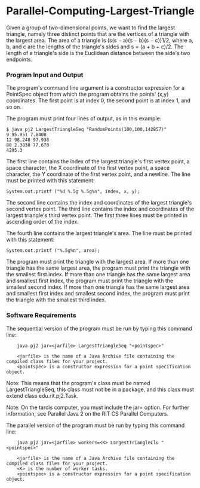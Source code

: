 # Parallel-Computing-Largest-Triangle

Given a group of two-dimensional points, we want to find the largest triangle, namely three distinct points that are the vertices of a triangle with the largest area. The area of a triangle is (s(s − a)(s − b)(s − c))1/2, where a, b, and c are the lengths of the triangle's sides and s = (a + b + c)/2. The length of a triangle's side is the Euclidean distance between the side's two endpoints. 

### Program Input and Output

The program's command line argument is a constructor expression for a PointSpec object from which the program obtains the points' (x,y) coordinates. The first point is at index 0, the second point is at index 1, and so on.

The program must print four lines of output, as in this example:
```
$ java pj2 LargestTriangleSeq "RandomPoints(100,100,142857)"
9 95.951 7.8408
12 98.248 97.938
80 2.3838 77.670
4295.3
```

The first line contains the index of the largest triangle's first vertex point, a space character, the X coordinate of the first vertex point, a space character, the Y coordinate of the first vertex point, and a newline. The line must be printed with this statement:

    System.out.printf ("%d %.5g %.5g%n", index, x, y);

The second line contains the index and coordinates of the largest triangle's second vertex point. The third line contains the index and coordinates of the largest triangle's third vertex point. The first three lines must be printed in ascending order of the index.

The fourth line contains the largest triangle's area. The line must be printed with this statement:

    System.out.printf ("%.5g%n", area);

The program must print the triangle with the largest area. If more than one triangle has the same largest area, the program must print the triangle with the smallest first index. If more than one triangle has the same largest area and smallest first index, the program must print the triangle with the smallest second index. If more than one triangle has the same largest area and smallest first index and smallest second index, the program must print the triangle with the smallest third index. 

### Software Requirements

  The sequential version of the program must be run by typing this command line:

        java pj2 jar=<jarfile> LargestTriangleSeq "<pointspec>"

        <jarfile> is the name of a Java Archive file containing the compiled class files for your project.
        <pointspec> is a constructor expression for a point specification object. 

  Note: This means that the program's class must be named LargestTriangleSeq, this class must not be in a package, and this class must extend class edu.rit.pj2.Task.

  Note: On the tardis computer, you must include the jar= option. For further information, see Parallel Java 2 on the RIT CS Parallel Computers.

  The parallel version of the program must be run by typing this command line:

        java pj2 jar=<jarfile> workers=<K> LargestTriangleClu "<pointspec>"

        <jarfile> is the name of a Java Archive file containing the compiled class files for your project.
        <K> is the number of worker tasks.
        <pointspec> is a constructor expression for a point specification object. 
